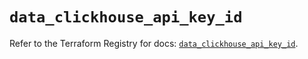 # `data_clickhouse_api_key_id`

Refer to the Terraform Registry for docs: [`data_clickhouse_api_key_id`](https://registry.terraform.io/providers/clickhouse/clickhouse/3.5.4/docs/data-sources/api_key_id).
